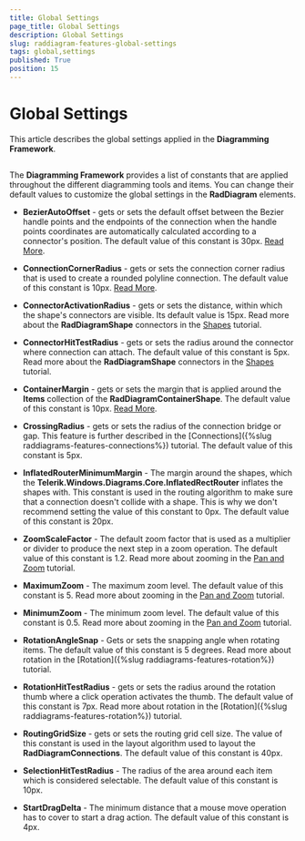 ```yaml
---
title: Global Settings
page_title: Global Settings
description: Global Settings
slug: raddiagram-features-global-settings
tags: global,settings
published: True
position: 15
---
```


# Global Settings



This article describes the global settings applied in the __Diagramming Framework__.

## 

The __Diagramming Framework__ provides a list of constants that are applied throughout the different diagramming tools and items. You can change their default values to customize the global settings in the __RadDiagram__ elements.
	  

* __BezierAutoOffset__ - gets or sets the default offset between the Bezier handle points and the endpoints of the connection when the handle points coordinates are automatically calculated according to a connector's position. The default value of this constant is 30px. [Read More](5a2d6cbf-4f5c-466c-baec-19360d30803d#Types).
			

* __ConnectionCornerRadius__ - gets or sets the connection corner radius that is used to create a rounded polyline connection. The default value of this constant is 10px. [Read More](5a2d6cbf-4f5c-466c-baec-19360d30803d#Types).
		  

* __ConnectorActivationRadius__ - gets or sets the distance, within which the shape's connectors are visible. Its default value is 15px. Read more about the __RadDiagramShape__ connectors in the [Shapes](d9983f7a-f160-4be4-81f9-209d6c1e5ea2#Connectors)  tutorial.
			

* __ConnectorHitTestRadius__ - gets or sets the radius around the connector where connection can attach. The default value of this constant is 5px. Read more about the __RadDiagramShape__ connectors in the [Shapes](d9983f7a-f160-4be4-81f9-209d6c1e5ea2#Connectors)  tutorial.
			

* __ContainerMargin__ - gets or sets the margin that is applied around the __Items__ collection of the __RadDiagramContainerShape__. The default value of this constant is 10px. [Read More](e790f300-9819-4aba-87bc-5a05fdf8b5fc#Connectors).
		  

* __CrossingRadius__ - gets or sets the radius of the connection bridge or gap. This feature is further described in the [Connections]({%slug raddiagrams-features-connections%}) tutorial. The default value of this constant is 5px.
			

* __InflatedRouterMinimumMargin__ - The margin around the shapes, which the __Telerik.Windows.Diagrams.Core.InflatedRectRouter__ inflates the shapes with. This constant is used in the routing algorithm to make sure that a connection doesn't collide with a shape. This is why we don't recommend setting the value of this constant to 0px. The default value of this constant is 20px.
			

* __ZoomScaleFactor__ - The default zoom factor that is used as a multiplier or divider to produce the next step in a zoom operation. The default value of this constant is 1.2. Read more about zooming in the [Pan and Zoom](585daa93-6cbd-47a4-8fd3-61469984b67e#Zooming) tutorial.
			

* __MaximumZoom__ - The maximum zoom level. The default value of this constant is 5. Read more about zooming in the [Pan and Zoom](585daa93-6cbd-47a4-8fd3-61469984b67e#Zooming) tutorial.
			

* __MinimumZoom__ - The minimum zoom level. The default value of this constant is 0.5. Read more about zooming in the [Pan and Zoom](585daa93-6cbd-47a4-8fd3-61469984b67e#Zooming) tutorial.
			

* __RotationAngleSnap__ - Gets or sets the snapping angle when rotating items. The default value of this constant is 5 degrees. Read more about rotation in the [Rotation]({%slug raddiagrams-features-rotation%}) tutorial.
			

* __RotationHitTestRadius__ - gets or sets the radius around the rotation thumb where a click operation activates the thumb. The default value of this constant is 7px. Read more about rotation in the [Rotation]({%slug raddiagrams-features-rotation%}) tutorial.
			

* __RoutingGridSize__ - gets or sets the routing grid cell size. The value of this constant is used in the layout algorithm used to layout the __RadDiagramConnections__. The default value of this constant is 40px.
			

* __SelectionHitTestRadius__ - The radius of the area around each item which is considered selectable. The default value of this constant is 10px.
			

* __StartDragDelta__ - The minimum distance that a mouse move operation has to cover to start a drag action. The default value of this constant is 4px.
			
